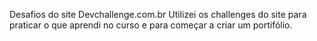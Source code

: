 Desafios do site Devchallenge.com.br
Utilizei os challenges do site para praticar o que aprendi no curso e para começar a criar um portifólio.